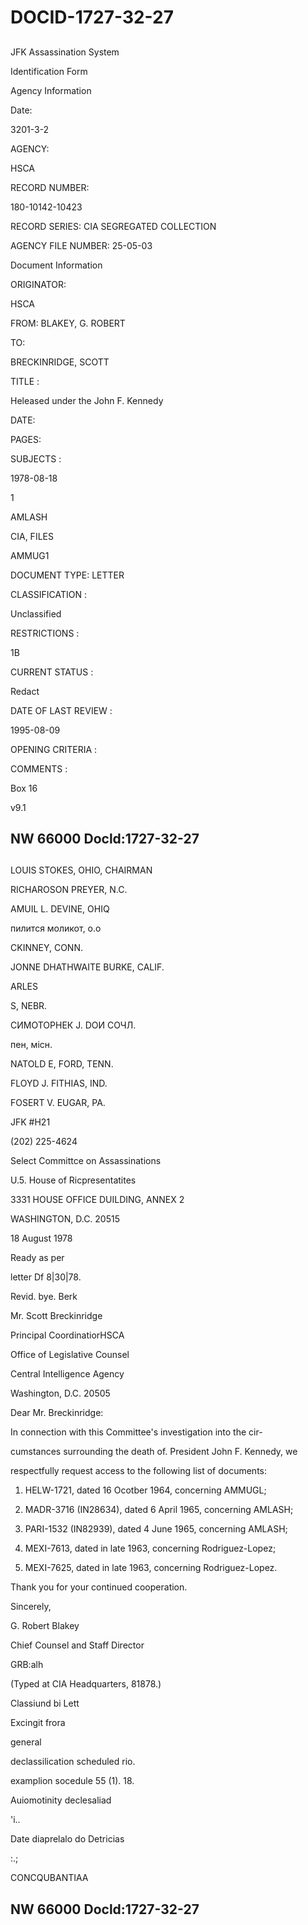 # DOCID-1727-32-27

##
JFK Assassination System

Identification Form

Agency Information

Date:

3201-3-2

AGENCY:

HSCA

RECORD NUMBER:

180-10142-10423

RECORD SERIES: CIA SEGREGATED COLLECTION

AGENCY FILE NUMBER: 25-05-03

Document Information

ORIGINATOR:

HSCA

FROM: BLAKEY, G. ROBERT

TO:

BRECKINRIDGE, SCOTT

TITLE :

Heleased under the John F. Kennedy

DATE:

PAGES:

SUBJECTS :

1978-08-18

1

AMLASH

CIA, FILES

AMMUG1

DOCUMENT TYPE: LETTER

CLASSIFICATION :

Unclassified

RESTRICTIONS :

1B

CURRENT STATUS :

Redact

DATE OF LAST REVIEW :

1995-08-09

OPENING CRITERIA :

COMMENTS :

Box 16

v9.1

NW 66000 Docld:1727-32-27
---

##
LOUIS STOKES, OHIO, CHAIRMAN

RICHAROSON PREYER, N.C.

AMUIL L. DEVINE, OHIQ

пилится моликот, o.o

CKINNEY, CONN.

JONNE DHATHWAITE BURKE, CALIF.

ARLES

S, NEBR.

СИМОТОРНЕК J. DOИ СОЧЛ.

пен, місн.

NATOLD E, FORD, TENN.

FLOYD J. FITHIAS, IND.

FOSERT V. EUGAR, PA.

JFK #H21

(202) 225-4624

Select Committce on Assassinations

U.5. House of Ricpresentatites

3331 HOUSE OFFICE DUILDING, ANNEX 2

WASHINGTON, D.C. 20515

18 August 1978

Ready as per

letter Df 8|30|78.

Revid. bye. Berk

Mr. Scott Breckinridge

Principal CoordinatiorHSCA

Office of Legislative Counsel

Central Intelligence Agency

Washington, D.C. 20505

Dear Mr. Breckinridge:

In connection with this Committee's investigation into the cir-

cumstances surrounding the death of. President John F. Kennedy, we

respectfully request access to the following list of documents:

1) HELW-1721, dated 16 Ocotber 1964, concerning AMMUGL;

2) MADR-3716 (IN28634), dated 6 April 1965, concerning AMLASH;

3) PARI-1532 (IN82939), dated 4 June 1965, concerning AMLASH;

4) MEXI-7613, dated in late 1963, concerning Rodriguez-Lopez;

5) MEXI-7625, dated in late 1963, concerning Rodriguez-Lopez.

Thank you for your continued cooperation.

Sincerely,

G. Robert Blakey

Chief Counsel and Staff Director

GRB:alh

(Typed at CIA Headquarters, 81878.)

Classiund bi Lett

Excingit frora

general

declassilication scheduled rio.

examplion socedule 55 (1). 18.

Auiomotinity declesaliad

'і..

Date diaprelalo do Detricias

:.;

CONCQUBANTIAA

NW 66000 Docld:1727-32-27
---

